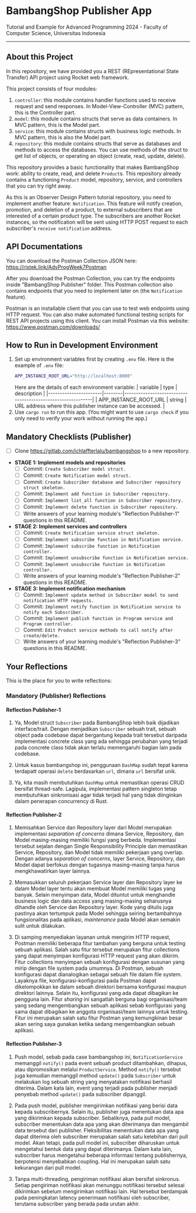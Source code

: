# BambangShop Publisher App
Tutorial and Example for Advanced Programming 2024 - Faculty of Computer Science, Universitas Indonesia

---

## About this Project
In this repository, we have provided you a REST (REpresentational State Transfer) API project using Rocket web framework.

This project consists of four modules:
1.  `controller`: this module contains handler functions used to receive request and send responses.
    In Model-View-Controller (MVC) pattern, this is the Controller part.
2.  `model`: this module contains structs that serve as data containers.
    In MVC pattern, this is the Model part.
3.  `service`: this module contains structs with business logic methods.
    In MVC pattern, this is also the Model part.
4.  `repository`: this module contains structs that serve as databases and methods to access the databases.
    You can use methods of the struct to get list of objects, or operating an object (create, read, update, delete).

This repository provides a basic functionality that makes BambangShop work: ability to create, read, and delete `Product`s.
This repository already contains a functioning `Product` model, repository, service, and controllers that you can try right away.

As this is an Observer Design Pattern tutorial repository, you need to implement another feature: `Notification`.
This feature will notify creation, promotion, and deletion of a product, to external subscribers that are interested of a certain product type.
The subscribers are another Rocket instances, so the notification will be sent using HTTP POST request to each subscriber's `receive notification` address.

## API Documentations

You can download the Postman Collection JSON here: https://ristek.link/AdvProgWeek7Postman

After you download the Postman Collection, you can try the endpoints inside "BambangShop Publisher" folder.
This Postman collection also contains endpoints that you need to implement later on (the `Notification` feature).

Postman is an installable client that you can use to test web endpoints using HTTP request.
You can also make automated functional testing scripts for REST API projects using this client.
You can install Postman via this website: https://www.postman.com/downloads/

## How to Run in Development Environment
1.  Set up environment variables first by creating `.env` file.
    Here is the example of `.env` file:
    ```bash
    APP_INSTANCE_ROOT_URL="http://localhost:8000"
    ```
    Here are the details of each environment variable:
    | variable              | type   | description                                                |
    |-----------------------|--------|------------------------------------------------------------|
    | APP_INSTANCE_ROOT_URL | string | URL address where this publisher instance can be accessed. |
2.  Use `cargo run` to run this app.
    (You might want to use `cargo check` if you only need to verify your work without running the app.)

## Mandatory Checklists (Publisher)
-   [ ] Clone https://gitlab.com/ichlaffterlalu/bambangshop to a new repository.
-   **STAGE 1: Implement models and repositories**
    -   [ ] Commit: `Create Subscriber model struct.`
    -   [ ] Commit: `Create Notification model struct.`
    -   [ ] Commit: `Create Subscriber database and Subscriber repository struct skeleton.`
    -   [ ] Commit: `Implement add function in Subscriber repository.`
    -   [ ] Commit: `Implement list_all function in Subscriber repository.`
    -   [ ] Commit: `Implement delete function in Subscriber repository.`
    -   [ ] Write answers of your learning module's "Reflection Publisher-1" questions in this README.
-   **STAGE 2: Implement services and controllers**
    -   [ ] Commit: `Create Notification service struct skeleton.`
    -   [ ] Commit: `Implement subscribe function in Notification service.`
    -   [ ] Commit: `Implement subscribe function in Notification controller.`
    -   [ ] Commit: `Implement unsubscribe function in Notification service.`
    -   [ ] Commit: `Implement unsubscribe function in Notification controller.`
    -   [ ] Write answers of your learning module's "Reflection Publisher-2" questions in this README.
-   **STAGE 3: Implement notification mechanism**
    -   [ ] Commit: `Implement update method in Subscriber model to send notification HTTP requests.`
    -   [ ] Commit: `Implement notify function in Notification service to notify each Subscriber.`
    -   [ ] Commit: `Implement publish function in Program service and Program controller.`
    -   [ ] Commit: `Edit Product service methods to call notify after create/delete.`
    -   [ ] Write answers of your learning module's "Reflection Publisher-3" questions in this README.

## Your Reflections
This is the place for you to write reflections:

### Mandatory (Publisher) Reflections

#### Reflection Publisher-1
1. Ya, Model struct `Subscriber` pada BambangShop lebih baik dijadikan interface/trait. Dengan menjadikan `Subscriber` sebuah trait, sebuah object pada codebase dapat bergantung kepada trait tersebut daripada implementasi concrete class yang ada sehingga perubahan yang terjadi pada concrete class tidak akan terlalu memengaruhi bagian lain pada codebase.

2. Untuk kasus bambangshop ini, penggunaan `DashMap` sudah tepat karena terdapatt operasi `delete` berdasarkan `url`, dimana `url` bersifat unik.

3. Ya, kita masih membutuhkan `DashMap` untuk memastikan operasi CRUD bersifat thread-safe. Lagipula, implementasi pattern singleton tetap membutuhkan sinkronisasi agar tidak terjadi hal yang tidak diinginkan dalam penerapan concurrency di Rust.

#### Reflection Publisher-2
1. Memisahkan Service dan Repository layer dari Model merupakan implementasi <i>separation of concerns</i> dimana Service, Repository, dan Model masing-masing memiliki fungsi yang berbeda. Implementasi tersebut sejalan dengan Single Responsibility Principle dan memastikan Service, Repository, dan Model tidak memiliki pekerjaan yang overlap. Dengan adanya <i>separation of concerns</i>, layer Service, Repository, dan Model dapat berfokus dengan tugasnya masing-masing tanpa harus mengkhawatirkan layer lainnya.

2. Memasukkan seluruh pekerjaan Service layer dan Repository layer ke dalam Model layer tentu akan membuat Model memiliki tugas yang banyak. Selain menyimpan data, Model dituntut untuk menghandle business logic dan data access yang masing-masing seharusnya dihandle oleh Service dan Repository layer. Kode yang ditulis juga pastinya akan tertumpuk pada Model sehingga seiring bertambahnya fungsionalitas pada aplikasi, <i>maintenance</i> pada Model akan semakin sulit untuk dilakukan.

3. Di samping menyediakan layanan untuk mengirim HTTP request, Postman memiliki beberapa fitur tambahan yang berguna untuk testing sebuah aplikasi. Salah satu fitur tersebut merupakan fitur collections yang dapat menyimpan konfigurasi HTTP request yang akan dikirim. Fitur collections menyimpan sebuah konfigurasi dengan susunan yang mirip dengan file system pada umumnya. Di Postman, sebuah konfigurasi dapat dianalogikan sebagai sebuah file dalam file system. Layaknya file, konfigurasi-konfigurasi pada Postman dapat dikelompokkan ke dalam sebuah direktori bersama konfigurasi maupun direktori lainnya. Selain itu, konfigurasi yang ada dapat dibagikan ke pengguna lain. Fitur <i>sharing</i> ini sangatlah berguna bagi organisasi/team yang sedang mengembangkan sebuah aplikasi sebab konfigurasi yang sama dapat dibagikan ke anggota organisasi/team lainnya untuk testing. Fitur ini merupakan salah satu fitur Postman yang kemungkinan besar akan sering saya gunakan ketika sedang mengembangkan sebuah aplikasi.

#### Reflection Publisher-3
1. Push model, sebab pada case bambangshop ini, `NotificationService` memanggil `notify()` pada event sebuah product ditambahkan, dihapus, atau dipromosikan melalui `ProductService`. Method `notify()` tersebut juga kemudian memanggil method `update()` pada `Subscriber` untuk melakukan log sebuah string yang menyatakan notifikasi berhasil diterima. Dalam kata lain, event yang terjadi pada publisher menjadi penyebab method `update()` pada subscriber dipanggil.

2. Pada push model, publisher mengirimkan notifikasi yang berisi data kepada subscribernya. Selain itu, publisher juga menentukan data apa yang dikirimkan kepada subscriber. Sebaliknya, pada pull model, subscriber menentukan data apa yang akan diterimanya dan mengambil data tersebut dari publisher. Fleksibilitas menentukan data apa yang dapat diterima oleh subscriber merupakan salah satu kelebihan dari pull model. Akan tetapi, pada pull model ini, subscriber diharuskan untuk mengetahui bentuk data yang dapat diterimanya. Dalam kata lain, subscriber harus mengetahui beberapa informasi tentang publishernya, berpotensi menyebabkan coupling. Hal ini merupakan salah satu kekurangan dari pull model.

3. Tanpa multi-threading, pengiriman notifikasi akan bersifat sinkronus. Setiap pengiriman notifikasi akan menunggu notifikasi tersebut selesai dikirimkan sebelum mengirimkan notifikasi lain. Hal tersebut berdampak pada peningkatan latency penerimaan notifikasi oleh subscriber, terutama subscriber yang berada pada urutan akhir.
